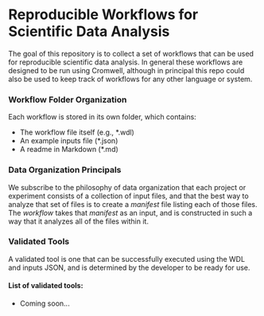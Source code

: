 # Reproducible Workflows for Scientific Data Analysis

The goal of this repository is to collect a set of workflows that can be
used for reproducible scientific data analysis. In general these workflows
are designed to be run using Cromwell, although in principal this repo
could also be used to keep track of workflows for any other language or 
system.


### Workflow Folder Organization

Each workflow is stored in its own folder, which contains:
  * The workflow file itself (e.g., *.wdl)
  * An example inputs file (*.json)
  * A readme in Markdown (*.md)

### Data Organization Principals

We subscribe to the philosophy of data organization that each project or
experiment consists of a collection of input files, and that the best way
to analyze that set of files is to create a *manifest* file listing each
of those files. The *workflow* takes that *manifest* as an input, and is
constructed in such a way that it analyzes all of the files within it.

### Validated Tools

A validated tool is one that can be successfully executed using the WDL
and inputs JSON, and is determined by the developer to be ready for use.

#### List of validated tools:

  * Coming soon...


